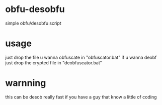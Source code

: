 # obfu-desobfu
simple obfu/desobfu script 


# usage
just drop the file u wanna obfuscate in "obfuscator.bat"
if u wanna deobf just drop the crypted file in "deobfuscator.bat"

# warnning
this can be desob really fast if you have a guy that know a little of coding

